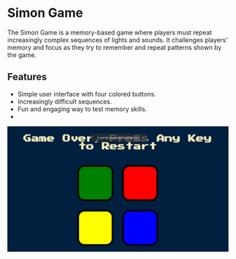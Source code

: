 # Simon Game

The Simon Game is a memory-based game where players must repeat increasingly complex sequences of lights and sounds. It challenges players' memory and focus as they try to remember and repeat patterns shown by the game.



## Features

- Simple user interface with four colored buttons.
- Increasingly difficult sequences.
- Fun and engaging way to test memory skills.
- 
![image alt](https://github.com/Phenomenal28/Simon-Game/blob/47ed05b15ac500faef2f75b7c0f6b84c86bf4ffb/Another.png)
